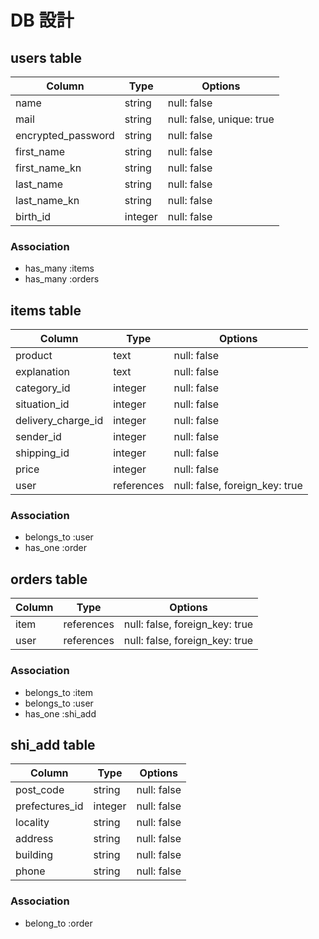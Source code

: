 # DB 設計

## users table

| Column             | Type                | Options                   |
|--------------------|---------------------|---------------------------|
| name               | string              | null: false               |
| mail               | string              | null: false, unique: true |
| encrypted_password | string              | null: false               |
| first_name         | string              | null: false               |
| first_name_kn      | string              | null: false               |
| last_name          | string              | null: false               |
| last_name_kn       | string              | null: false               |
| birth_id           | integer             | null: false               |

### Association

* has_many :items
* has_many :orders

## items table

| Column                              | Type       | Options                        |
|-------------------------------------|------------|--------------------------------|
| product                             | text       | null: false                    |
| explanation                         | text       | null: false                    |
| category_id                         | integer    | null: false                    |
| situation_id                        | integer    | null: false                    |
| delivery_charge_id                  | integer    | null: false                    |
| sender_id                           | integer    | null: false                    |
| shipping_id                         | integer    | null: false                    |
| price                               | integer    | null: false                    |
| user                                | references | null: false, foreign_key: true |

### Association

- belongs_to :user
- has_one :order

## orders table

| Column      | Type       | Options                        |
|-------------|------------|--------------------------------|
| item        | references | null: false, foreign_key: true |
| user        | references | null: false, foreign_key: true |

### Association

- belongs_to :item
- belongs_to :user
- has_one :shi_add

## shi_add table

| Column           | Type       | Options                        |
|------------------|------------|--------------------------------|
| post_code        | string     | null: false                    |
| prefectures_id   | integer    | null: false                    |
| locality         | string     | null: false                    |
| address          | string     | null: false                    |
| building         | string     | null: false                    |
| phone            | string     | null: false                    |

### Association

- belong_to :order




